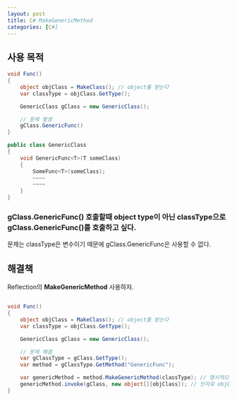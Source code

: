 ```yaml
---
layout: post
title: C# MakeGenericMethod
categories: [C#]
---
```



## 사용 목적

```cs
void Func()
{
    object objClass = MakeClass(); // object를 받는다
    var classType = objClass.GetType();

    GenericClass gClass = new GenericClass();

    // 문제 발생
    gClass.GenericFunc()
}

public class GenericClass
{
    void GenericFunc<T>(T someClass)
    {
        SomeFunc<T>(someClass);
        ~~~~
        ~~~~
    }
}

```


### gClass.GenericFunc() 호출할때 object type이 아닌 classType으로 gClass.GenericFunc()를 호출하고 싶다.

문제는  classType은 변수이기 때문에 gClass.GenericFunc<classType>은 사용할 수 없다.


## 해결책

Reflection의 **MakeGenericMethod** 사용하자.

```cs

void Func()
{
    object objClass = MakeClass(); // object를 받는다
    var classType = objClass.GetType();

    GenericClass gClass = new GenericClass();

    // 문제 해결
    var gClassType = gClass.GetType();
    var method = gClassType.GetMethod("GenericFunc");

    var genericMethod = method.MakeGenericMethod(classType); // 명시적으로 변수인 classType의 인자를 받는 함수를 생성한다.
    genericMethod.invoke(gClass, new object[]{objClass}); // 인자로 objClass, T Type은 object가 아닌 classType.
}


```
